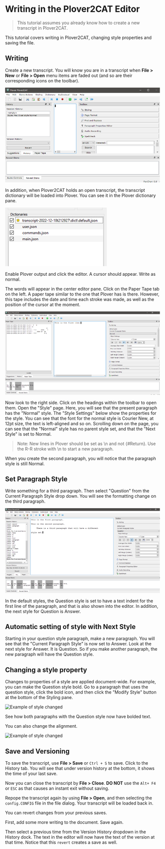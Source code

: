 # Writing in the Plover2CAT Editor

> This tutorial assumes you already know how to create a new transcript in Plover2CAT.

This tutorial covers writing in Plover2CAT, changing style properties and saving the file.

## Writing

Create a new transcript. You will know you are in a transcript when **File > New** or **File > Open** menu items are faded out (and so are their corresponding icons on the toolbar).

![Within a new transcript](images/withintranscript.png)

In addition, when Plover2CAT holds an open transcript, the transcript dictionary will be loaded into Plover. You can see it in the Plover dictionary pane.

![Plover dictionary pane](images/loadtranscriptdict.png)

Enable Plover output and click the editor. A cursor should appear. Write as normal. 

The words will appear in the center editor pane. Click on the Paper Tape tab on the left. A paper tape similar to the one that Plover has is there. However, this tape includes the date and time each stroke was made, as well as the position of the cursor at the moment.

![Writing first line](images/initialwriting.png)

Now look to the right side. Click on the headings within the toolbar to open them. Open the "Style" page. Here, you will see that the present paragraph has the "Normal" style. The "Style Settings" below show the properties for the style. You can see that the font for the normal style is Courier New, at 12pt size, the text is left-aligned and so on. Scrolling down on the page, you can see that the "Normal" style has no parent style set, and that the "Next Style" is set to Normal.

> Note: New lines in Plover should be set as \n and not {#Return}. Use the R-R stroke with \n to start a new paragraph.

 When you create the second paragraph, you will notice that the paragraph style is still Normal.

 ## Set Paragraph Style

 Write something for a third paragraph. Then select "Question" from the Current Paragraph Style drop down. You will see the formatting change on the third paragraph.

 ![Set a different style](images/setstyle.png)

 In the default styles, the Question style is set to have a text indent for the first line of the paragraph, and that is also shown into the editor. In addition, the next style for Question is Answer.

 ## Automatic setting of style with Next Style

 Starting in your question style paragraph, make a new paragraph. You will see that the "Current Paragraph Style" is now set to Answer.  Look at the next style for Answer. It is Question. So if you make another paragraph, the new paragraph will have the Question style.
 
 ## Changing a style property

Changes to properties of a style are applied document-wide. For example, you can make the Question style bold. Go to a paragraph that uses the question style, click the bold icon, and then click the "Modify Style" button at the bottom of the Styling pane.

 ![Example of style changed](images/changedstyle.png)

 See how both paragraphs with the Question style now have bolded text.
 
 You can also change the alignment.

 ![Example of style changed](images/changedstyle2.png)

 ##  Save and Versioning

To save the transcript, use **File > Save** or `Ctrl + S`  to save. 
Click to the History tab. You will see that under version history at the bottom, it shows the time of your last save.

Now you can close the transcript by **File > Close**.  **DO NOT** use the `Alt+ F4` or `ESC` as that causes an instant exit without saving.

Repope the transcript again by using **File > Open**, and then selecting the `config.CONFIG` file in the file dialog. Your transcript will be loaded back in.

You can revert changes from your previous saves.

First, add some more writing to the document. Save again.

Then select a previous time from the Version History dropdown in the History dock. The text in the editor will now have the text of the version at that time. Notice that this `revert` creates a save as well.


